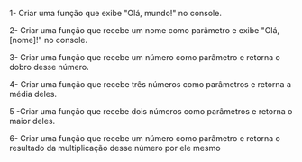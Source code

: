 1- Criar uma função que exibe "Olá, mundo!" no console.

2- Criar uma função que recebe um nome como parâmetro e exibe "Olá, [nome]!" no console.

3- Criar uma função que recebe um número como parâmetro e retorna o dobro desse número.

4- Criar uma função que recebe três números como parâmetros e retorna a média deles.

5 -Criar uma função que recebe dois números como parâmetros e retorna o maior deles.

6- Criar uma função que recebe um número como parâmetro e retorna o resultado da multiplicação desse número por ele mesmo
